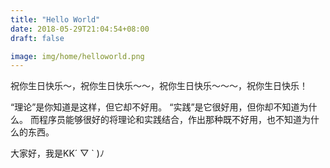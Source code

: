 ```yaml
---
title: "Hello World"
date: 2018-05-29T21:04:54+08:00
draft: false

image: img/home/helloworld.png
---
```


祝你生日快乐～，祝你生日快乐～～，祝你生日快乐～～～，祝你生日快乐！
<!--more-->

“理论”是你知道是这样，但它却不好用。
“实践”是它很好用，但你却不知道为什么。
而程序员能够很好的将理论和实践结合，作出那种既不好用，也不知道为什么的东西。

大家好，我是KK´ ▽ ` )ﾉ
